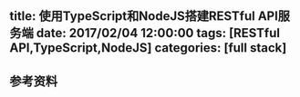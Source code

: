 title: 使用TypeScript和NodeJS搭建RESTful API服务端
date: 2017/02/04 12:00:00
tags: [RESTful API,TypeScript,NodeJS]
categories: [full stack]
---

## 参考资料
[TypeScript: Declaring Mongoose Schema + Model]:http://brianflove.com/2016/10/04/typescript-declaring-mongoose-schema-model/
[Authenticate a Node.js API with JSON Web Tokens]:https://scotch.io/tutorials/authenticate-a-node-js-api-with-json-web-tokens
[TypeScript tutorial: build a node api with MongoDB]:http://www.vandiest.biz/?p=3931
[Authentication with Node.js, Express, Passport, and MongoDB]:https://www.ctl.io/developers/blog/post/build-user-authentication-with-node-js-express-passport-and-mongodb